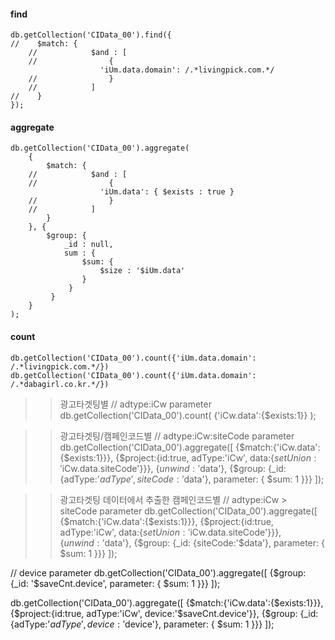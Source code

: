 #### find
```
db.getCollection('CIData_00').find({
//    $match: {
    //            $and : [
    //                {
                    'iUm.data.domain': /.*livingpick.com.*/
    //                }
    //            ]
//    }
});
```

#### aggregate
```
db.getCollection('CIData_00').aggregate(
    { 
        $match: {
    //            $and : [
    //                {
                    'iUm.data': { $exists : true }
    //                }
    //            ]
        }
    }, {
        $group: {
            _id : null,
            sum : {
                $sum: {
                    $size : '$iUm.data'
                }
             }
         }
    }
);
```

#### count
```
db.getCollection('CIData_00').count({'iUm.data.domain': /.*livingpick.com.*/})
db.getCollection('CIData_00').count({'iUm.data.domain': /.*dabagirl.co.kr.*/})
```


















>> 광고타겟팅별
// adtype:iCw parameter
db.getCollection('CIData_00').count(
    {'iCw.data':{$exists:1}}
);

>> 광고타겟팅/캠페인코드별
// adtype:iCw:siteCode parameter
db.getCollection('CIData_00').aggregate([
    {$match:{'iCw.data':{$exists:1}}},
    {$project:{id:true, adType:'iCw', data:{$setUnion:'$iCw.data.siteCode'}}},
    {$unwind:'$data'},
    {$group: {_id: {adType:'$adType', siteCode:'$data'}, parameter: { $sum: 1 }}}
]);

>> 광고타겟팅 데이터에서 추출한 캠페인코드별
// adtype:iCw > siteCode parameter
db.getCollection('CIData_00').aggregate([
    {$match:{'iCw.data':{$exists:1}}},
    {$project:{id:true, adType:'iCw', data:{$setUnion:'$iCw.data.siteCode'}}},
    {$unwind:'$data'},
    {$group: {_id: {siteCode:'$data'}, parameter: { $sum: 1 }}}
]);


// device parameter
db.getCollection('CIData_00').aggregate([
    {$group: {_id: '$saveCnt.device', parameter: { $sum: 1 }}}
]);


db.getCollection('CIData_00').aggregate([
    {$match:{'iCw.data':{$exists:1}}},
    {$project:{id:true, adType:'iCw', device:'$saveCnt.device'}},
    {$group: {_id: {adType:'$adType', device:'$device'}, parameter: { $sum: 1 }}}
]);

